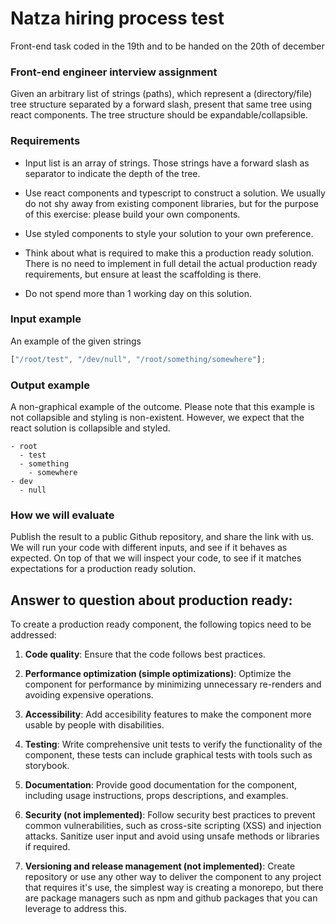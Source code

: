 # Natza hiring process test

Front-end task coded in the 19th and to be handed on the 20th of december

### Front-end engineer interview assignment

Given an arbitrary list of strings (paths), which represent a (directory/file) tree structure separated by a forward slash, present that same tree
using react components. The tree structure should be expandable/collapsible.

### Requirements

- Input list is an array of strings. Those strings have a forward slash as separator to indicate the depth of the tree.

- Use react components and typescript to construct a solution. We usually do not shy away from existing component libraries, but for the purpose of this exercise: please build your own components.

- Use styled components to style your solution to your own preference.

- Think about what is required to make this a production ready solution. There is no need to implement in full detail the actual production ready requirements, but ensure at least the scaffolding is there.

- Do not spend more than 1 working day on this solution.

### Input example

An example of the given strings

```javascript
["/root/test", "/dev/null", "/root/something/somewhere"];
```

### Output example

A non-graphical example of the outcome.
Please note that this example is not collapsible and styling is non-existent. However, we expect that the react solution is collapsible and styled.

```
- root
  - test
  - something
    - somewhere
- dev
  - null
```

### How we will evaluate

Publish the result to a public Github repository, and share the link with us.
We will run your code with different inputs, and see if it behaves as expected.
On top of that we will inspect your code, to see if it matches expectations for a production ready solution.

## Answer to question about production ready:

To create a production ready component, the following topics need to be addressed:

1. **Code quality**: Ensure that the code follows best practices.

2. **Performance optimization (simple optimizations)**: Optimize the component for performance by minimizing unnecessary re-renders and avoiding expensive operations.

3. **Accessibility**: Add accesibility features to make the component more usable by people with disabilities.

4. **Testing**: Write comprehensive unit tests to verify the functionality of the component, these tests can include graphical tests with tools such as storybook.

5. **Documentation**: Provide good documentation for the component, including usage instructions, props descriptions, and examples.

6. **Security (not implemented)**: Follow security best practices to prevent common vulnerabilities, such as cross-site scripting (XSS) and injection attacks. Sanitize user input and avoid using unsafe methods or libraries if required.

7. **Versioning and release management (not implemented)**: Create repository or use any other way to deliver the component to any project that requires it's use, the simplest way is creating a monorepo, but there are package managers such as npm and github packages that you can leverage to address this.
